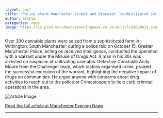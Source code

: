 ```yaml
---
layout: post
title: "Police storm Manchester street and discover 'sophisticated set-up'"
author: archie
categories: news
image: https://i2-prod.manchestereveningnews.co.uk/article32689627.ece/ALTERNATES/s1200/0_withington-farm.jpg
---
```

Over 200 cannabis plants were seized from a sophisticated farm in Withington, South Manchester, during a police raid on October 15. Greater Manchester Police, acting on received intelligence, conducted the operation with a warrant under the Misuse of Drugs Act. A man in his 30s was arrested on suspicion of cultivating cannabis. Detective Constable Andy Moore from the Challenger team, which tackles organised crime, praised the successful execution of the warrant, highlighting the negative impact of drugs on communities. He urged anyone with concerns about drug activities to reach out to the police or Crimestoppers to help curb criminal operations in the area.

![Article Image](https://i2-prod.manchestereveningnews.co.uk/article32689627.ece/ALTERNATES/s1200/0_withington-farm.jpg)

[Read the full article at Manchester Evening News](https://www.manchestereveningnews.co.uk/news/greater-manchester-news/police-storm-manchester-street-discover-32689495)

---

